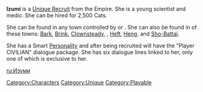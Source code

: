 **Izumi** is a [Unique Recruit](Unique_Recruits.md "wikilink") from the
Empire. She is a young scientist and medic. She can be hired for 2,500
Cats.

She can be found in any town controlled by [](02%20-%20Projects%20&%20Wikis/Kenshi/Kenshi%20Wiki/Kenshi%20Wiki%20Template/United_Cities.md) or [](02%20-%20Projects%20&%20Wikis/Kenshi/Kenshi%20Wiki/Kenshi%20Wiki%20Template/Empire_Peasants.md). She can also be found in [](Town_Overrides.md) of these towns:
[Bark](Bark.md "wikilink"), [Brink](Brink.md "wikilink"),
[Clownsteady](Clownsteady.md "wikilink"), [](Drifter's_Last.md), [Heft](Heft.md "wikilink"),
[Heng](Heng.md "wikilink"), and [Sho-Battai](Sho-Battai.md "wikilink").

She has a Smart [Personality](Personality.md "wikilink") and after being
recruited will have the "Player CIVILIAN" dialogue package. She has six
dialogue lines linked to her, only one of which is exclusive to her.

[ru:Изуми](ru:Изуми "wikilink")

[Category:Characters](Category:Characters "wikilink")
[Category:Unique](Category:Unique "wikilink")
[Category:Playable](Category:Playable "wikilink")